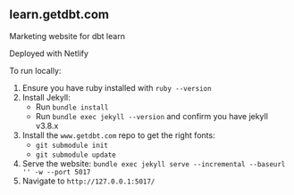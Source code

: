 

## learn.getdbt.com

Marketing website for dbt learn

Deployed with Netlify


To run locally:
1. Ensure you have ruby installed with `ruby --version`
2. Install Jekyll:
    * Run `bundle install`
    * Run `bundle exec jekyll --version` and confirm you have jekyll v3.8.x
3. Install the `www.getdbt.com` repo to get the right fonts:
    * `git submodule init`
    * `git submodule update`
4. Serve the website: `bundle exec jekyll serve --incremental --baseurl '' -w --port 5017`
5. Navigate to `http://127.0.0.1:5017/`
